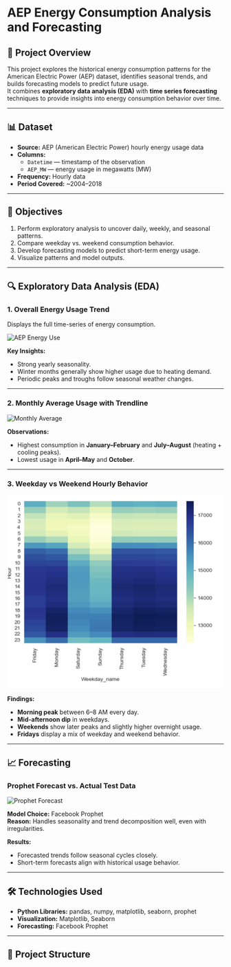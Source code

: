 # AEP Energy Consumption Analysis and Forecasting

## 📌 Project Overview
This project explores the historical energy consumption patterns for the American Electric Power (AEP) dataset, identifies seasonal trends, and builds forecasting models to predict future usage.  
It combines **exploratory data analysis (EDA)** with **time series forecasting** techniques to provide insights into energy consumption behavior over time.

---

## 📊 Dataset
- **Source:** AEP (American Electric Power) hourly energy usage data
- **Columns:**
  - `Datetime` — timestamp of the observation
  - `AEP_MW` — energy usage in megawatts (MW)
- **Frequency:** Hourly data
- **Period Covered:** ~2004–2018

---

## 🎯 Objectives
1. Perform exploratory analysis to uncover daily, weekly, and seasonal patterns.
2. Compare weekday vs. weekend consumption behavior.
3. Develop forecasting models to predict short-term energy usage.
4. Visualize patterns and model outputs.

---

## 🔍 Exploratory Data Analysis (EDA)

### 1. **Overall Energy Usage Trend**
Displays the full time-series of energy consumption.

![AEP Energy Use](images/aep_energy_use.png)

**Key Insights:**
- Strong yearly seasonality.
- Winter months generally show higher usage due to heating demand.
- Periodic peaks and troughs follow seasonal weather changes.

---

### 2. **Monthly Average Usage with Trendline**
![Monthly Average](images/monthly_average.png)

**Observations:**
- Highest consumption in **January–February** and **July–August** (heating + cooling peaks).
- Lowest usage in **April–May** and **October**.

---

### 3. **Weekday vs Weekend Hourly Behavior**
![Weekday Weekend Heatmap](images/weekday_weekend.png)

**Findings:**
- **Morning peak** between 6–8 AM every day.
- **Mid-afternoon dip** in weekdays.
- **Weekends** show later peaks and slightly higher overnight usage.
- **Fridays** display a mix of weekday and weekend behavior.

---

## 📈 Forecasting

### Prophet Forecast vs. Actual Test Data
![Prophet Forecast](images/prophet_forecast.png)

**Model Choice:** Facebook Prophet  
**Reason:** Handles seasonality and trend decomposition well, even with irregularities.

**Results:**
- Forecasted trends follow seasonal cycles closely.
- Short-term forecasts align with historical usage behavior.

---

## 🛠 Technologies Used
- **Python Libraries:** pandas, numpy, matplotlib, seaborn, prophet
- **Visualization:** Matplotlib, Seaborn
- **Forecasting:** Facebook Prophet

---

## 📂 Project Structure
